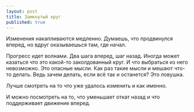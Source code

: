 ```yaml
---
layout: post
title: Замкнутый круг
published: true
---
```

Изменения накапливаются медленно. Думаешь, что продвинулся вперед, но вдруг оказываешься там, где начал.

Прогресс идет волнами. Два шага вперед, шаг назад. Иногда может казаться что это какой-то заколдованный круг. И что выбраться из него невозможно. Это опасные мысли.
Как раз такие мысли и мешают что-то делать.
Ведь зачем делать, если всё так и останется?
Это ловушка.

Лучше смотреть на то что уже удалось изменить и как именно.

И можно посмотреть на то, что уменьшает откат назад и что поддерживает движение вперед.
